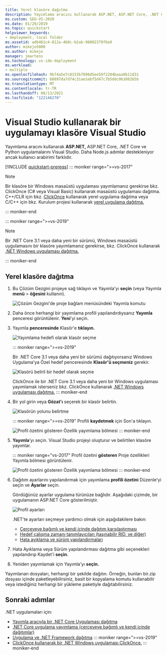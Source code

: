 ```yaml
---
title: Yerel klasöre dağıtma
description: Yayımlama aracını kullanarak ASP.NET, ASP.NET Core, .NET Core ve Python uygulamalarını Visual Studio.
ms.custom: SEO-VS-2020
ms.date: 01/29/2019
ms.topic: quickstart
helpviewer_keywords:
- deployment, local folder
ms.assetid: adb461c4-812a-4b8c-b2ab-96002379f6a9
author: mikejo5000
ms.author: mikejo
manager: jmartens
ms.technology: vs-ide-deployment
ms.workload:
- multiple
ms.openlocfilehash: 9b74a5e7c8153b7896d5ee59f2284baaa8b11d31
ms.sourcegitcommit: 68897da7d74c31ae1ebf5d47c7b5ddc9b108265b
ms.translationtype: MT
ms.contentlocale: tr-TR
ms.lasthandoff: 08/13/2021
ms.locfileid: "122146270"
---
```

# <a name="deploy-an-app-to-a-folder-using-visual-studio"></a>Visual Studio kullanarak bir uygulamayı klasöre Visual Studio

Yayımlama aracını kullanarak **ASP.NET,** ASP.NET Core, .NET Core ve Python uygulamalarını Visual Studio. Daha Node.js adımlar destekleniyor ancak kullanıcı arabirimi farklıdır.

[!INCLUDE [quickstart-prereqs](includes/quickstart-prereqs.md)]
::: moniker range=">=vs-2017"
> [!NOTE]
> Bir klasöre bir Windows masaüstü uygulaması yayımlamanız [](how-to-publish-a-clickonce-application-using-the-publish-wizard.md) gerekirse bkz. ClickOnce (C# veya Visual Basic) kullanarak masaüstü uygulaması dağıtma. C++/CLR için bkz. [ClickOnce](/cpp/windows/clickonce-deployment-for-visual-cpp-applications) kullanarak yerel uygulama dağıtma veya C/C++ için bkz. Kurulum projesi kullanarak [yerel uygulama dağıtma.](/cpp/windows/walkthrough-deploying-a-visual-cpp-application-by-using-a-setup-project)

::: moniker-end

::: moniker range=">=vs-2019"
> [!NOTE]
> Bir .NET Core 3.1 veya daha yeni bir sürümü, Windows masaüstü uygulamasını bir klasöre yayımlamanız gerekirse, bkz. ClickOnce kullanarak [.NET Windows uygulaması dağıtma.](quickstart-deploy-using-clickonce-folder.md)

::: moniker-end

## <a name="deploy-to-a-local-folder"></a>Yerel klasöre dağıtma

1. Bu Çözüm Gezgini projeye sağ tıklayın ve Yayımla'yı **seçin** (veya Yayımla **menü**  >  **öğesini** kullanın).

    ![Çözüm Gezgini'de proje bağlam menüsündeki Yayımla komutu](../deployment/media/quickstart-publish.png "Yayımla'yı seçin")

1. Daha önce herhangi bir yayımlama profili yapılandırdıysanız **Yayımla** penceresi görüntülenir. **Yeni**'yi seçin.

1. Yayımla **penceresinde** Klasör'e **tıklayın.**

   ![Yayımlama hedefi olarak klasör seçme](../deployment/media/quickstart-publish-folder-new.png "Klasör Seç")

   ::: moniker range=">=vs-2019"

   Bir .NET Core 3.1 veya daha yeni bir sürümü dağıtıyorsanız  Windows Uygulama'ya Özel hedef penceresinde **Klasör'ü seçmeniz** gerekir.

   ![Klasörü belirli bir hedef olarak seçme](../deployment/media/quickstart-publish-folder-targets.png "Belirli Bir Hedef Seçin")

   ClickOnce ile bir .NET Core 3.1 veya daha yeni bir Windows uygulaması yayımlamak isterseniz bkz. ClickOnce kullanarak [.NET Windows uygulaması dağıtma.](quickstart-deploy-using-clickonce-folder.md)
   ::: moniker-end

1. Bir yol girin veya **Gözat'ı** seçerek bir klasör belirtin.

   ![Klasörün yolunu belirtme](../deployment/media/quickstart-publish-folder-path.png "Klasör Seç")

   ::: moniker range=">=vs-2019"
   Profili **kaydetmek** için Son'a tıklayın.

   ![Profil özetini gösteren Özellik yayımlama bölmesi](../deployment/media/quickstart-publish-folder-summary.png)
   ::: moniker-end

1. **Yayımla**’yı seçin. Visual Studio projeyi oluşturur ve belirtilen klasöre yayımlar.

   ::: moniker range="vs-2017"
   Profil özetini **gösteren** Proje özellikleri Yayımla bölmesi görüntülenir.

   ![Profil özetini gösteren Özellik yayımlama bölmesi](../deployment/media/quickstart-publish-folder-summary.png)
   ::: moniker-end

1. Dağıtım ayarlarını yapılandırmak için yayımlama **profili özetini** Düzenle'yi seçin ve **Ayarlar** seçin.

   Gördüğünüz ayarlar uygulama türünüze bağlıdır. Aşağıdaki çizimde, bir uygulamanın ASP.NET Core gösterilmiştir.

    ![Profil ayarları](../deployment/media/quickstart-profile-settings.png "Profil ayarları")

    .NET'te ayarları seçmeye yardımcı olmak için aşağıdakilere bakın:

    - [Çerçeveye bağımlı ve kendi içinde dağıtım karşılaştırması](/dotnet/core/deploying/)
    - [Hedef çalışma zamanı tanımlayıcıları (taşınabilir RID, ve diğer)](/dotnet/core/rid-catalog)
    - [Hata ayıklama ve sürüm yapılandırmaları](../ide/understanding-build-configurations.md)

1. Hata Ayıklama veya Sürüm yapılandırması dağıtma gibi seçenekleri yapılandırıp Kaydet'i **seçin.**

1. Yeniden yayımlamak için Yayımla'yı **seçin.**

Yayımlanan dosyaları, herhangi bir şekilde dağıtın. Örneğin, bunları bir.zip dosyası içinde paketleyebilirsiniz, basit bir kopyalama komutu kullanabilir veya istediğiniz herhangi bir yükleme paketiyle dağıtabilirsiniz.

## <a name="next-steps"></a>Sonraki adımlar

.NET uygulamaları için:

- [Yayımla aracıyla bir .NET Core Uygulaması dağıtma](/dotnet/core/deploying/deploy-with-vs)
- [.NET Core uygulama yayımlama (çerçeveye bağımlı ve kendi içinde dağıtımlar)](/dotnet/core/deploying/)
- [Uygulama ve .NET Framework dağıtma](/dotnet/framework/deployment/)
::: moniker range=">=vs-2019"
- [ClickOnce kullanarak bir .NET Windows uygulaması ClickOnce.](quickstart-deploy-using-clickonce-folder.md)
 ::: moniker-end
